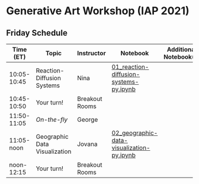 # Generative Art Workshop (IAP 2021)

## Friday Schedule

| Time (ET)     | Topic                         | Instructor     | Notebook       | Additional Notebook(s) |
| -----------   | ----------------------------- | -------------- |--------------- | ---------------------- |
| 10:05-10:45   | Reaction-Diffusion Systems    | Nina           | [01_reaction-diffusion-systems-py.ipynb](https://github.com/gvarnavi/generative-art-iap/blob/master/01.22-Friday/01_reaction-diffusion-systems-py.ipynb) | |
| 10:45-10:50   | Your turn!                    | Breakout Rooms | | |
| 11:50-11:05   | _On-the-fly_                  | George         | | |
| 11:05-noon    | Geographic Data Visualization | Jovana         | [02_geographic-data-visualization-py.ipynb](https://github.com/gvarnavi/generative-art-iap/blob/master/01.22-Friday/02_geographic-data-visualization-py.ipynb)| |
| noon-12:15    | Your turn!                    | Breakout Rooms | | |
